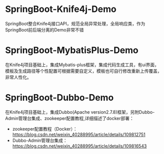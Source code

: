 # SpringBoot-Knife4j-Demo
SpringBoot整合Knife4j接口API，规范全局异常处理，全局响应类，作为SpringBoot前后端分离的Demo非常不错
# SpringBoot-MybatisPlus-Demo
在Knife4j项目基础上，集成Mybatis-plus框架，集成代码生成工具，有ui界面，模板及生成路径等个性配置可根据需要自定义，模板也可自行修改重新上传覆盖，非常人性化。
# SpringBoot-Dubbo-Demo
在Knife4j项目基础上，集成Dubbo(Apache version2.7.8)框架，另附Dubbo-Admin管理台集成、zookeeper配置教程,详细描述了docker部署：
* zookeeper配置教程（Docker）：https://blog.csdn.net/weixin_40288995/article/details/109812751
* Dubbo-Admin管理台集成：https://blog.csdn.net/weixin_40288995/article/details/109816543